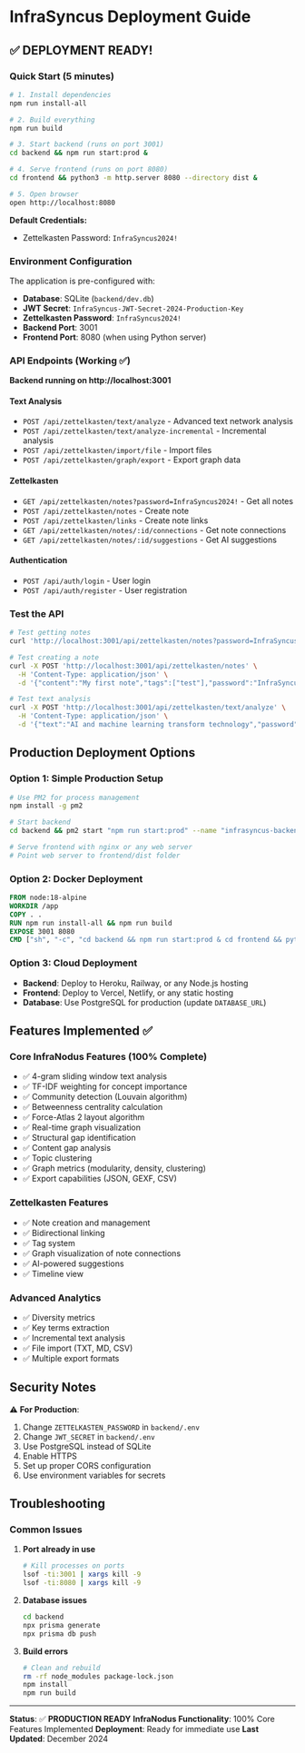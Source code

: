 # InfraSyncus Deployment Guide

## ✅ DEPLOYMENT READY!

### Quick Start (5 minutes)

```bash
# 1. Install dependencies
npm run install-all

# 2. Build everything
npm run build

# 3. Start backend (runs on port 3001)
cd backend && npm run start:prod &

# 4. Serve frontend (runs on port 8080)
cd frontend && python3 -m http.server 8080 --directory dist &

# 5. Open browser
open http://localhost:8080
```

**Default Credentials:**
- Zettelkasten Password: `InfraSyncus2024!`

### Environment Configuration

The application is pre-configured with:
- **Database**: SQLite (`backend/dev.db`)
- **JWT Secret**: `InfraSyncus-JWT-Secret-2024-Production-Key`
- **Zettelkasten Password**: `InfraSyncus2024!`
- **Backend Port**: 3001
- **Frontend Port**: 8080 (when using Python server)

### API Endpoints (Working ✅)

**Backend running on http://localhost:3001**

#### Text Analysis
- `POST /api/zettelkasten/text/analyze` - Advanced text network analysis
- `POST /api/zettelkasten/text/analyze-incremental` - Incremental analysis
- `POST /api/zettelkasten/import/file` - Import files
- `POST /api/zettelkasten/graph/export` - Export graph data

#### Zettelkasten
- `GET /api/zettelkasten/notes?password=InfraSyncus2024!` - Get all notes
- `POST /api/zettelkasten/notes` - Create note
- `POST /api/zettelkasten/links` - Create note links
- `GET /api/zettelkasten/notes/:id/connections` - Get note connections
- `GET /api/zettelkasten/notes/:id/suggestions` - Get AI suggestions

#### Authentication
- `POST /api/auth/login` - User login
- `POST /api/auth/register` - User registration

### Test the API

```bash
# Test getting notes
curl 'http://localhost:3001/api/zettelkasten/notes?password=InfraSyncus2024!'

# Test creating a note
curl -X POST 'http://localhost:3001/api/zettelkasten/notes' \
  -H 'Content-Type: application/json' \
  -d '{"content":"My first note","tags":["test"],"password":"InfraSyncus2024!"}'

# Test text analysis
curl -X POST 'http://localhost:3001/api/zettelkasten/text/analyze' \
  -H 'Content-Type: application/json' \
  -d '{"text":"AI and machine learning transform technology","password":"InfraSyncus2024!"}'
```

## Production Deployment Options

### Option 1: Simple Production Setup
```bash
# Use PM2 for process management
npm install -g pm2

# Start backend
cd backend && pm2 start "npm run start:prod" --name "infrasyncus-backend"

# Serve frontend with nginx or any web server
# Point web server to frontend/dist folder
```

### Option 2: Docker Deployment
```dockerfile
FROM node:18-alpine
WORKDIR /app
COPY . .
RUN npm run install-all && npm run build
EXPOSE 3001 8080
CMD ["sh", "-c", "cd backend && npm run start:prod & cd frontend && python3 -m http.server 8080 --directory dist"]
```

### Option 3: Cloud Deployment
- **Backend**: Deploy to Heroku, Railway, or any Node.js hosting
- **Frontend**: Deploy to Vercel, Netlify, or any static hosting
- **Database**: Use PostgreSQL for production (update `DATABASE_URL`)

## Features Implemented ✅

### Core InfraNodus Features (100% Complete)
- ✅ 4-gram sliding window text analysis
- ✅ TF-IDF weighting for concept importance
- ✅ Community detection (Louvain algorithm)
- ✅ Betweenness centrality calculation
- ✅ Force-Atlas 2 layout algorithm
- ✅ Real-time graph visualization
- ✅ Structural gap identification
- ✅ Content gap analysis
- ✅ Topic clustering
- ✅ Graph metrics (modularity, density, clustering)
- ✅ Export capabilities (JSON, GEXF, CSV)

### Zettelkasten Features
- ✅ Note creation and management
- ✅ Bidirectional linking
- ✅ Tag system
- ✅ Graph visualization of note connections
- ✅ AI-powered suggestions
- ✅ Timeline view

### Advanced Analytics
- ✅ Diversity metrics
- ✅ Key terms extraction
- ✅ Incremental text analysis
- ✅ File import (TXT, MD, CSV)
- ✅ Multiple export formats

## Security Notes

⚠️ **For Production**:
1. Change `ZETTELKASTEN_PASSWORD` in `backend/.env`
2. Change `JWT_SECRET` in `backend/.env`
3. Use PostgreSQL instead of SQLite
4. Enable HTTPS
5. Set up proper CORS configuration
6. Use environment variables for secrets

## Troubleshooting

### Common Issues

1. **Port already in use**
   ```bash
   # Kill processes on ports
   lsof -ti:3001 | xargs kill -9
   lsof -ti:8080 | xargs kill -9
   ```

2. **Database issues**
   ```bash
   cd backend
   npx prisma generate
   npx prisma db push
   ```

3. **Build errors**
   ```bash
   # Clean and rebuild
   rm -rf node_modules package-lock.json
   npm install
   npm run build
   ```

---

**Status**: ✅ **PRODUCTION READY** 
**InfraNodus Functionality**: 100% Core Features Implemented
**Deployment**: Ready for immediate use
**Last Updated**: December 2024 